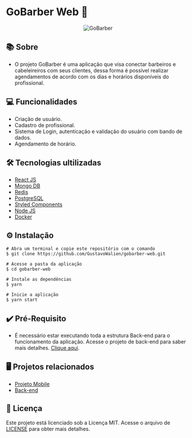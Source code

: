 # GoBarber Web 💈

<div align="center">
  <img alt="GoBarber" title="GoBarber" src="https://user-images.githubusercontent.com/19844596/160872755-09b5ddc2-1aa4-4726-8b2d-85a3fe480701.png" />
</div>

## 📚 Sobre

* O projeto GoBarber é uma aplicação que visa conectar barbeiros e cabeleireiros com seus clientes, dessa forma é possível realizar agendamentos de acordo com os dias e horários disponíveis do profissional.

## 💻 Funcionalidades

* Criação de usuário.
* Cadastro de profissional.
* Sistema de Login, autenticação e validação do usuário com bando de dados.
* Agendamento de horário.

## 🛠️ Tecnologias ultilizadas

* [React JS](https://pt-br.reactjs.org/)
* [Mongo DB](https://www.mongodb.com/pt-br)
* [Redis](https://redis.io/)
* [PostgreSQL](https://www.postgresql.org/)
* [Styled Components](https://styled-components.com/)
* [Node JS](https://nodejs.org/en/)
* [Docker](https://www.docker.com/)

## ⚙️ Instalação
```
# Abra um terminal e copie este repositório com o comando
$ git clone https://github.com/GustavoWalien/gobarber-web.git
```

```
# Acesse a pasta da aplicação
$ cd gobarber-web

# Instale as dependências
$ yarn

# Inicie a aplicação
$ yarn start

```


## ✔️ Pré-Requisito

* É necessário estar executando toda a estrutura Back-end para o funcionamento da aplicação. Acesse o projeto de back-end para saber mais detalhes. [Clique aqui](https://github.com/GustavoWalien/gobarber-backend).

## 🖥️ Projetos relacionados

* [Projeto Mobile](https://github.com/GustavoWalien/gobarber-mobile)
* [Back-end](https://github.com/GustavoWalien/gobarber-backend)

## 📝 Licença

Este projeto está licenciado sob a Licença MIT. Acesse o arquivo de [LICENSE](https://github.com/GustavoWalien/gobarber-web/blob/master/LICENSE) para obter mais detalhes.
